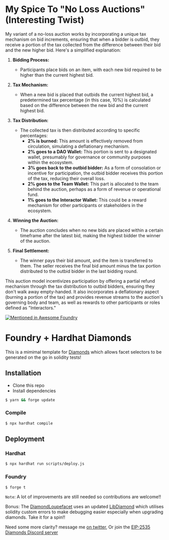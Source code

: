 # My Spice To "No Loss Auctions" (Interesting Twist)

My variant of a no-loss auction works by incorporating a unique tax mechanism on bid increments, ensuring that when a bidder is outbid, they receive a portion of the tax collected from the difference between their bid and the new higher bid. Here's a simplified explanation:

1. **Bidding Process:**
    - Participants place bids on an item, with each new bid required to be higher than the current highest bid.

2. **Tax Mechanism:**
    - When a new bid is placed that outbids the current highest bid, a predetermined tax percentage (in this case, 10%) is calculated based on the difference between the new bid and the current highest bid.

3. **Tax Distribution:**
    - The collected tax is then distributed according to specific percentages:
        - **2% is burned:** This amount is effectively removed from circulation, simulating a deflationary mechanism.
        - **2% goes to a DAO Wallet:** This portion is sent to a designated wallet, presumably for governance or community purposes within the ecosystem.
        - **3% goes back to the outbid bidder:** As a form of consolation or incentive for participation, the outbid bidder receives this portion of the tax, reducing their overall loss.
        - **2% goes to the Team Wallet:** This part is allocated to the team behind the auction, perhaps as a form of revenue or operational fund.
        - **1% goes to the Interactor Wallet:** This could be a reward mechanism for other participants or stakeholders in the ecosystem.

4. **Winning the Auction:**
    - The auction concludes when no new bids are placed within a certain timeframe after the latest bid, making the highest bidder the winner of the auction.

5. **Final Settlement:**
    - The winner pays their bid amount, and the item is transferred to them. The seller receives the final bid amount minus the tax portion distributed to the outbid bidder in the last bidding round.

This auction model incentivizes participation by offering a partial refund mechanism through the tax distribution to outbid bidders, ensuring they don't walk away empty-handed. It also incorporates a deflationary aspect (burning a portion of the tax) and provides revenue streams to the auction's governing body and team, as well as rewards to other participants or roles defined as "Interactors."



[![Mentioned in Awesome Foundry](https://awesome.re/mentioned-badge-flat.svg)](https://github.com/crisgarner/awesome-foundry)
# Foundry + Hardhat Diamonds

This is a mimimal template for [Diamonds](https://github.com/ethereum/EIPs/issues/2535) which allows facet selectors to be generated on the go in solidity tests!

## Installation

- Clone this repo
- Install dependencies

```bash
$ yarn && forge update
```

### Compile

```bash
$ npx hardhat compile
```

## Deployment

### Hardhat

```bash
$ npx hardhat run scripts/deploy.js
```

### Foundry

```bash
$ forge t
```

`Note`: A lot of improvements are still needed so contributions are welcome!!

Bonus: The [DiamondLoupefacet](contracts/facets/DiamondLoupeFacet.sol) uses an updated [LibDiamond](contracts/libraries//LibDiamond.sol) which utilises solidity custom errors to make debugging easier especially when upgrading diamonds. Take it for a spin!!

Need some more clarity? message me [on twitter](https://twitter.com/Timidan_x), Or join the [EIP-2535 Diamonds Discord server](https://discord.gg/kQewPw2)
